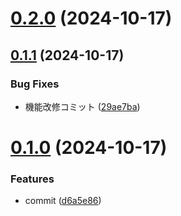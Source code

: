 # [0.2.0](https://github.com/sahksas/auto-release-trial/compare/v0.1.1...v0.2.0) (2024-10-17)

## [0.1.1](https://github.com/sahksas/auto-release-trial/compare/v0.1.0...v0.1.1) (2024-10-17)


### Bug Fixes

* 機能改修コミット ([29ae7ba](https://github.com/sahksas/auto-release-trial/commit/29ae7ba503be2e4392864636517d3a852d751429))

# [0.1.0](https://github.com/sahksas/auto-release-trial/compare/v0.0.1...v0.1.0) (2024-10-17)


### Features

* commit ([d6a5e86](https://github.com/sahksas/auto-release-trial/commit/d6a5e86a074d00124ea640cb3260d05cf956c811))

